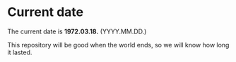 # Current date

The current date is **1972.03.18.** (YYYY.MM.DD.)

This repository will be good when the world ends, so we will know how long it lasted.